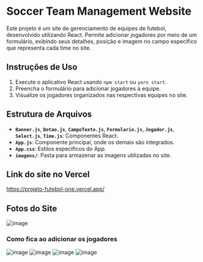 # Soccer Team Management Website

Este projeto é um site de gerenciamento de equipes de futebol, desenvolvido utilizando React. Permite adicionar jogadores por meio de um formulário, exibindo seus detalhes, posição e imagem no campo específico que representa cada time no site.

## Instruções de Uso

1. Execute o aplicativo React usando `npm start` ou `yarn start`.
2. Preencha o formulário para adicionar jogadores à equipe.
3. Visualize os jogadores organizados nas respectivas equipes no site.

## Estrutura de Arquivos

- **`Banner.js`**, **`Botao.js`**, **`CampoTexto.js`**, **`Formulario.js`**, **`Jogador.js`**, **`Select.js`**, **`Time.js`**: Componentes React.
- **`App.js`**: Componente principal, onde os demais são integrados.
- **`App.css`**: Estilos específicos do App.
- **`imagens/`**: Pasta para armazenar as imagens utilizadas no site.

## Link do site no Vercel
https://projeto-futebol-one.vercel.app/

## Fotos do Site
![image](https://github.com/Leonardo-Valerio/Projeto-Futebol/assets/128194207/84170814-2dfe-4605-84fa-1a83463579a9)
### Como fica ao adicionar os jogadores
![image](https://github.com/Leonardo-Valerio/Projeto-Futebol/assets/128194207/c0d7e0ce-6825-4a03-9c04-43a01a079ba5)
![image](https://github.com/Leonardo-Valerio/Projeto-Futebol/assets/128194207/0eb87667-7f80-4211-8067-be46fea41a94)
![image](https://github.com/Leonardo-Valerio/Projeto-Futebol/assets/128194207/b78daf6b-7c85-4525-9fa5-51df0429253b)
![image](https://github.com/Leonardo-Valerio/Projeto-Futebol/assets/128194207/77f01f46-55d6-4fd4-8d07-ed01d0ebdba8)




